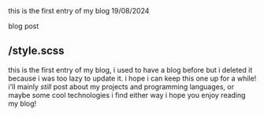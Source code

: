 <meta>
  <title>hello blog!</title>
  <description>this is the first entry of my blog</description>
  <date>19/08/2024</date>

  <type>blog post</type>

  <use-style>/style.scss</use-style>
</meta>
---
this is the first entry of my blog, i used to have a blog before but i deleted it because i was too lazy to update it. i hope i can keep this one up for a while! i'll mainly *still* post about my projects and programming languages, or maybe some cool technologies i find either way i hope you enjoy reading my blog!
